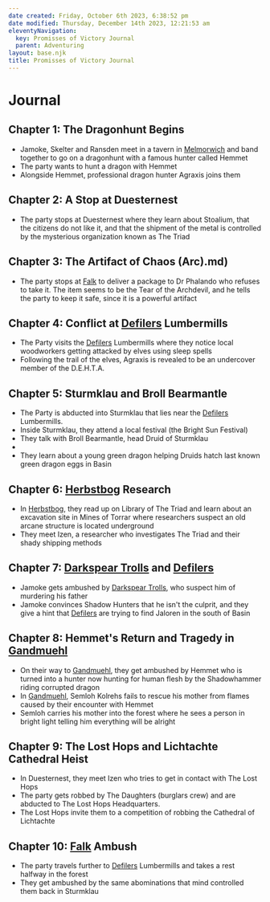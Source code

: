 ```yaml
---
date created: Friday, October 6th 2023, 6:38:52 pm
date modified: Thursday, December 14th 2023, 12:21:53 am
eleventyNavigation:
  key: Promisses of Victory Journal
  parent: Adventuring
layout: base.njk
title: Promisses of Victory Journal
---
```


# Journal

## Chapter 1: The Dragonhunt Begins
- Jamoke, Skelter and Ransden meet in a tavern in [Melmorwich](/garden/%F0%9F%8C%90Worldbuilding%5CMaterial%20Plane%5C%F0%9F%8F%9E%EF%B8%8FThe%20Basin%5CRegions%5CMelmorwich/Melmorwich) and band together to go on a dragonhunt with a famous hunter called Hemmet
- The party wants to hunt a dragon with Hemmet
- Alongside Hemmet, professional dragon hunter Agraxis joins them

## Chapter 2: A Stop at Duesternest
- The party stops at Duesternest where they learn about Stoalium, that the citizens do not like it, and that the shipment of the metal is controlled by the mysterious organization known as The Triad

## Chapter 3: The Artifact of Chaos (Arc).md)
- The party stops at [Falk](/garden/%F0%9F%8C%90Worldbuilding%5CMaterial%20Plane%5C%F0%9F%8F%9E%EF%B8%8FThe%20Basin%5CRegions%5CFalk/Falk) to deliver a package to Dr Phalando who refuses to take it. The item seems to be the Tear of the Archdevil, and he tells the party to keep it safe, since it is a powerful artifact

## Chapter 4: Conflict at [Defilers](/garden/%F0%9F%8C%90Worldbuilding%5CMaterial%20Plane%5C%F0%9F%8F%9E%EF%B8%8FThe%20Basin%5CFactions%5CDefilers/Defilers) Lumbermills
- The Party visits the [Defilers](/garden/%F0%9F%8C%90Worldbuilding%5CMaterial%20Plane%5C%F0%9F%8F%9E%EF%B8%8FThe%20Basin%5CFactions%5CDefilers/Defilers) Lumbermills where they notice local woodworkers getting attacked by elves using sleep spells
- Following the trail of the elves, Agraxis is revealed to be an undercover member of the D.E.H.T.A.

## Chapter 5: Sturmklau and Broll Bearmantle
- The Party is abducted into Sturmklau that lies near the [Defilers](/garden/%F0%9F%8C%90Worldbuilding%5CMaterial%20Plane%5C%F0%9F%8F%9E%EF%B8%8FThe%20Basin%5CFactions%5CDefilers/Defilers) Lumbermills.
- Inside Sturmklau, they attend a local festival (the Bright Sun Festival)
- They talk with Broll Bearmantle, head Druid of Sturmklau
- 
- They learn about a young green dragon helping Druids hatch last known green dragon eggs in Basin

## Chapter 6: [Herbstbog](/garden/%F0%9F%8C%90Worldbuilding%5CMaterial%20Plane%5C%F0%9F%8F%9E%EF%B8%8FThe%20Basin%5CRegions%5CHerbstbog/Herbstbog) Research
- In [Herbstbog](/garden/%F0%9F%8C%90Worldbuilding%5CMaterial%20Plane%5C%F0%9F%8F%9E%EF%B8%8FThe%20Basin%5CRegions%5CHerbstbog/Herbstbog), they read up on Library of The Triad and learn about an excavation site in Mines of Torrar where researchers suspect an old arcane structure is located underground
- They meet Izen, a researcher who investigates The Triad and their shady shipping methods

## Chapter 7: [Darkspear Trolls](/garden/%F0%9F%8C%90Worldbuilding%5CMaterial%20Plane%5C%F0%9F%8C%B4Echon%5CFactions%5CDarkspear%20Trolls/Darkspear%20Trolls) and [Defilers](/garden/%F0%9F%8C%90Worldbuilding%5CMaterial%20Plane%5C%F0%9F%8F%9E%EF%B8%8FThe%20Basin%5CFactions%5CDefilers/Defilers)
- Jamoke gets ambushed by [Darkspear Trolls](/garden/%F0%9F%8C%90Worldbuilding%5CMaterial%20Plane%5C%F0%9F%8C%B4Echon%5CFactions%5CDarkspear%20Trolls/Darkspear%20Trolls), who suspect him of murdering his father
- Jamoke convinces Shadow Hunters that he isn't the culprit, and they give a hint that [Defilers](/garden/%F0%9F%8C%90Worldbuilding%5CMaterial%20Plane%5C%F0%9F%8F%9E%EF%B8%8FThe%20Basin%5CFactions%5CDefilers/Defilers) are trying to find Jaloren in the south of Basin

## Chapter 8: Hemmet's Return and Tragedy in [Gandmuehl](/garden/%F0%9F%8C%90Worldbuilding%5CMaterial%20Plane%5C%F0%9F%8F%9E%EF%B8%8FThe%20Basin%5CRegions%5CGandmuel/Gandmuehl)
- On their way to [Gandmuehl](/garden/%F0%9F%8C%90Worldbuilding%5CMaterial%20Plane%5C%F0%9F%8F%9E%EF%B8%8FThe%20Basin%5CRegions%5CGandmuel/Gandmuehl), they get ambushed by Hemmet who is turned into a hunter now hunting for human flesh by the Shadowhammer riding corrupted dragon
- In [Gandmuehl](/garden/%F0%9F%8C%90Worldbuilding%5CMaterial%20Plane%5C%F0%9F%8F%9E%EF%B8%8FThe%20Basin%5CRegions%5CGandmuel/Gandmuehl), Semloh Kolrehs fails to rescue his mother from flames caused by their encounter with Hemmet
- Semloh carries his mother into the forest where he sees a person in bright light telling him everything will be alright

## Chapter 9: The Lost Hops and Lichtachte Cathedral Heist
- In Duesternest, they meet Izen who tries to get in contact with The Lost Hops
- The party gets robbed by The Daughters (burglars crew) and are abducted to The Lost Hops Headquarters. 
- The Lost Hops invite them to a competition of robbing the Cathedral of Lichtachte 

## Chapter 10: [Falk](/garden/%F0%9F%8C%90Worldbuilding%5CMaterial%20Plane%5C%F0%9F%8F%9E%EF%B8%8FThe%20Basin%5CRegions%5CFalk/Falk) Ambush
- The party travels further to [Defilers](/garden/%F0%9F%8C%90Worldbuilding%5CMaterial%20Plane%5C%F0%9F%8F%9E%EF%B8%8FThe%20Basin%5CFactions%5CDefilers/Defilers) Lumbermills and takes a rest halfway in the forest
- They get ambushed by the same abominations that mind controlled them back in Sturmklau